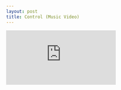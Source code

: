 ```yaml
---
layout: post
title: Control (Music Video)
---
```


<iframe src="https://www.youtube.com/embed/DSQ7c08XqJM" frameborder="0" allow="accelerometer; autoplay; clipboard-write; encrypted-media; gyroscope; picture-in-picture" allowfullscreen></iframe>
